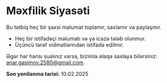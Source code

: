 # Məxfilik Siyasəti  

Bu tətbiq heç bir şəxsi məlumat toplamır, saxlamır və paylaşmır.  
- Heç bir istifadəçi məlumatı və ya icazə tələb olunmur.  
- Üçüncü tərəf xidmətlərindən istifadə edilmir.  

Əgər hər hansı sualınız varsa, bizimlə əlaqə saxlaya bilərsiniz: anar.gasimov.2580@gmail.com.  

**Son yenilənmə tarixi:** 10.02.2025
